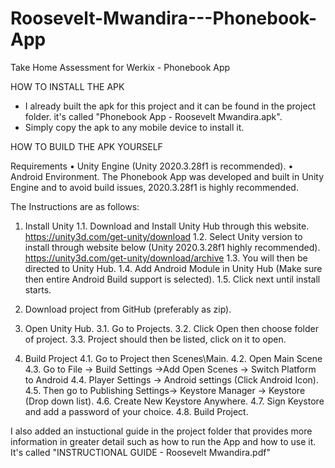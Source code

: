 # Roosevelt-Mwandira---Phonebook-App
Take Home Assessment for Werkix - Phonebook App

HOW TO INSTALL THE APK
- I already built the apk for this project and it can be found in the project folder. it's called "Phonebook App - Roosevelt Mwandira.apk".
- Simply copy the apk to any mobile device to install it.

HOW TO BUILD THE APK YOURSELF

Requirements
• Unity Engine (Unity 2020.3.28f1 is recommended).
• Android Environment.
The Phonebook App was developed and built in Unity Engine and to avoid build issues, 2020.3.28f1 is 
highly recommended.

The Instructions are as follows:
1. Install Unity
1.1. Download and Install Unity Hub through this website. 
https://unity3d.com/get-unity/download
1.2. Select Unity version to install through website below (Unity 2020.3.28f1 
highly recommended). https://unity3d.com/get-unity/download/archive
1.3. You will then be directed to Unity Hub.
1.4. Add Android Module in Unity Hub (Make sure then entire Android Build support is selected).
1.5. Click next until install starts.

2. Download project from GitHub (preferably as zip).
3. Open Unity Hub.
3.1. Go to Projects.
3.2. Click Open then choose folder of project.
3.3. Project should then be listed, click on it to open.

4. Build Project
4.1. Go to Project then Scenes\Main.
4.2. Open Main Scene
4.3. Go to File -> Build Settings ->Add Open Scenes -> Switch Platform to Android
4.4. Player Settings -> Android settings (Click Android Icon).
4.5. Then go to Publishing Settings-> Keystore Manager -> Keystore (Drop down list).
4.6. Create New Keystore Anywhere.
4.7. Sign Keystore and add a password of your choice.
4.8. Build Project.

I also added an instuctional guide in the project folder that provides more information in greater detail such as how to run the App and how to use it. It's called "INSTRUCTIONAL GUIDE - Roosevelt Mwandira.pdf"
